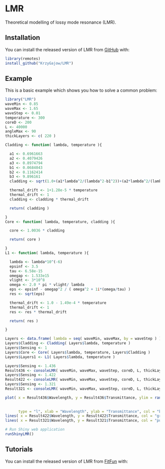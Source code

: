 
<!-- README.md is generated from README.Rmd. Please edit that file -->

# LMR

<!-- badges: start -->

<!-- badges: end -->

Theoretical modelling of lossy mode resonance (LMR).

## Installation

You can install the released version of LMR from
[GitHub](https://github.com/) with:

``` r
library(remotes)
install_github("KrzyGajow/LMR")
```

## Example

This is a basic example which shows you how to solve a common problem:


```r
library("LMR")
waveMin <- 0.85
waveMax <- 1.65
waveStep <- 0.01
temperature <- 300
coreD <- 200
L <- 40000
angleMax <- 90
thickLayers <- c( 220 )

Cladding <- function( lambda, temperature ){

  a1 <- 0.6961663
  a2 <- 0.4079426
  a3 <- 0.8974794
  b1 <- 0.0684043
  b2 <- 0.1162414
  b3 <- 9.896161
  cladding <- sqrt(1.0+(a1*lambda^2/(lambda^2-b1^2))+(a2*lambda^2/(lambda^2-b2^2))+(a3*lambda^2/(lambda^2-b3^2)))

  thermal_drift <- 1+1.28e-5 * temperature
  thermal_drift <- 1
  cladding <- cladding * thermal_drift

  return( cladding )

}
Core <- function( lambda, temperature, cladding ){

  core <- 1.0036 * cladding

  return( core )

}
L1 <- function( lambda, temperature ){

  lambda <- lambda*10^(-6)
  epsinf <- 3.5
  tau <- 6.58e-15
  omegap <- 1.533e15
  vlight <- 3*10^8
  omega <- 2.0 * pi * vlight/ lambda
  eps <- epsinf - omegap^2 / ( omega^2 + 1i*(omega/tau) )
  res <- sqrt(eps)

  thermal_drift <- 1.0 - 1.49e-4 * temperature
  thermal_drift <- 1
  res <- res * thermal_drift

  return( res )

}

Layers <- data.frame( lambda = seq( waveMin, waveMax, by = waveStep ) )
Layers$Cladding <- Cladding( Layers$lambda, temperature )
Layers$Sensing <- 1
Layers$Core <- Core( Layers$lambda, temperature, Layers$Cladding )
Layers$Layers1 <- L1( Layers$lambda, temperature )

Layers$Sensing <- 1.436
Result436 <- consoleLMR( waveMin, waveMax, waveStep, coreD, L, thickLayers, Layers, angleMax )
Layers$Sensing <- 1.422
Result422 <- consoleLMR( waveMin, waveMax, waveStep, coreD, L, thickLayers, Layers, angleMax )
Layers$Sensing <- 1.321
Result321 <- consoleLMR( waveMin, waveMax, waveStep, coreD, L, thickLayers, Layers, angleMax )

plot( x = Result436$Wavelength, y = Result436$Transmittance, ylim = range( c(Result436$Transmittance,
                                                                             Result422$Transmittance,
                                                                             Result321$Transmittance) ),
      type = "l", xlab = "Wavelength", ylab = "Transmittance", col = "blue" )
lines( x = Result422$Wavelength, y = Result422$Transmittance, col = "green" )
lines( x = Result321$Wavelength, y = Result321$Transmittance, col = "purple" )

# Run Shiny web application 
runShinyLMR()
```
## Tutorials

You can install the released version of LMR from
[FitFun](https://github.com/KrzyGajow/moviesLMR/blob/main/FitFun.gif) with:

